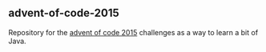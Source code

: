 ## advent-of-code-2015

Repository for the [advent of code 2015](https://adventofcode.com/2015) challenges as a way to learn a bit of Java.

